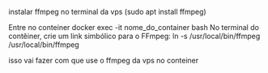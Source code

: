 instalar ffmpeg no terminal da vps (sudo apt install ffmpeg)

Entre no conteiner
docker exec -it nome_do_container bash
No terminal do contêiner, crie um link simbólico para o FFmpeg:
ln -s /usr/local/bin/ffmpeg /usr/local/bin/ffmpeg

isso vai fazer com que use o ffmpeg da vps no conteiner
